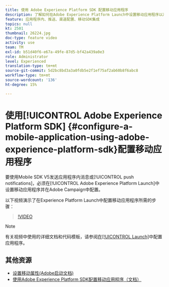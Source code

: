 ```yaml
---
title: 使用 Adobe Experience Platform SDK 配置移动应用程序
description: 了解如何在Adobe Experience Platform Launch中设置移动应用程序以及如何在Adobe Campaign中配置它。
feature: 应用程序内、推送、渠道配置、移动SDK集成
topics: null
kt: 2501
thumbnail: 26224.jpg
doc-type: feature video
activity: use
team: TM
exl-id: b51d40f6-e67a-49fe-87d5-bf42a439a0e3
role: Administrator
level: Experienced
translation-type: tm+mt
source-git-commit: 5d2bc8bd3a3a0fdb5e2f1ef75af2ab60b8f6abc8
workflow-type: tm+mt
source-wordcount: '136'
ht-degree: 15%

---
```


# 使用[!UICONTROL Adobe Experience Platform SDK] {#configure-a-mobile-application-using-adobe-experience-platform-sdk}配置移动应用程序

要使用Mobile SDK V5发送应用程序内消息或[!UICONTROL push notifications]，必须在[!UICONTROL Adobe Experience Platform Launch]中设置移动应用程序并在Adobe Campaign中配置。

以下视频演示了在Experience Platform Launch中配置移动应用程序所需的步骤：

>[!VIDEO](https://video.tv.adobe.com/v/26224?quality=12)

>[!NOTE]
>
>有关视频中使用的详细文档和代码模板，请参阅[在[!UICONTROL Launch]](https://helpx.adobe.com/campaign/kb/configuring-app-sdk.html#ConfiguringyourapplicationinLaunch)中配置应用程序。

## 其他资源

* [设置移动属性(Adobe启动文档)](https://aep-sdks.gitbook.io/docs/getting-started/create-a-mobile-property)
* [使用Adobe Experience Platform SDK配置移动应用程序（文档）](https://helpx.adobe.com/campaign/kb/configuring-app-sdk.html)
